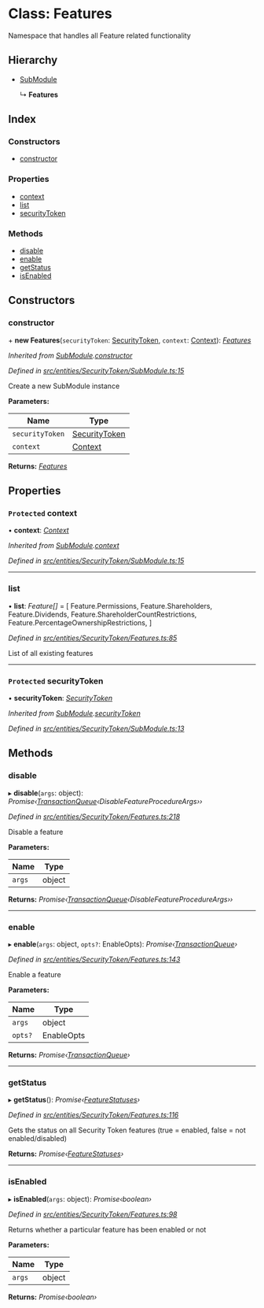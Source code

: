 # Class: Features

Namespace that handles all Feature related functionality

## Hierarchy

* [SubModule](entities.securitytoken.submodule.md)

  ↳ **Features**

## Index

### Constructors

* [constructor](entities.securitytoken.features.md#constructor)

### Properties

* [context](entities.securitytoken.features.md#protected-context)
* [list](entities.securitytoken.features.md#list)
* [securityToken](entities.securitytoken.features.md#protected-securitytoken)

### Methods

* [disable](entities.securitytoken.features.md#disable)
* [enable](entities.securitytoken.features.md#enable)
* [getStatus](entities.securitytoken.features.md#getstatus)
* [isEnabled](entities.securitytoken.features.md#isenabled)

## Constructors

###  constructor

\+ **new Features**(`securityToken`: [SecurityToken](entities.securitytoken.securitytoken.md), `context`: [Context](_context_.context.md)): *[Features](entities.securitytoken.features.md)*

*Inherited from [SubModule](entities.securitytoken.submodule.md).[constructor](entities.securitytoken.submodule.md#constructor)*

*Defined in [src/entities/SecurityToken/SubModule.ts:15](https://github.com/PolymathNetwork/polymath-sdk/blob/1abe1ae/src/entities/SecurityToken/SubModule.ts#L15)*

Create a new SubModule instance

**Parameters:**

Name | Type |
------ | ------ |
`securityToken` | [SecurityToken](entities.securitytoken.securitytoken.md) |
`context` | [Context](_context_.context.md) |

**Returns:** *[Features](entities.securitytoken.features.md)*

## Properties

### `Protected` context

• **context**: *[Context](_context_.context.md)*

*Inherited from [SubModule](entities.securitytoken.submodule.md).[context](entities.securitytoken.submodule.md#protected-context)*

*Defined in [src/entities/SecurityToken/SubModule.ts:15](https://github.com/PolymathNetwork/polymath-sdk/blob/1abe1ae/src/entities/SecurityToken/SubModule.ts#L15)*

___

###  list

• **list**: *Feature[]* =  [
    Feature.Permissions,
    Feature.Shareholders,
    Feature.Dividends,
    Feature.ShareholderCountRestrictions,
    Feature.PercentageOwnershipRestrictions,
  ]

*Defined in [src/entities/SecurityToken/Features.ts:85](https://github.com/PolymathNetwork/polymath-sdk/blob/1abe1ae/src/entities/SecurityToken/Features.ts#L85)*

List of all existing features

___

### `Protected` securityToken

• **securityToken**: *[SecurityToken](entities.securitytoken.securitytoken.md)*

*Inherited from [SubModule](entities.securitytoken.submodule.md).[securityToken](entities.securitytoken.submodule.md#protected-securitytoken)*

*Defined in [src/entities/SecurityToken/SubModule.ts:13](https://github.com/PolymathNetwork/polymath-sdk/blob/1abe1ae/src/entities/SecurityToken/SubModule.ts#L13)*

## Methods

###  disable

▸ **disable**(`args`: object): *Promise‹[TransactionQueue](entities.transactionqueue.md)‹DisableFeatureProcedureArgs››*

*Defined in [src/entities/SecurityToken/Features.ts:218](https://github.com/PolymathNetwork/polymath-sdk/blob/1abe1ae/src/entities/SecurityToken/Features.ts#L218)*

Disable a feature

**Parameters:**

Name | Type |
------ | ------ |
`args` | object |

**Returns:** *Promise‹[TransactionQueue](entities.transactionqueue.md)‹DisableFeatureProcedureArgs››*

___

###  enable

▸ **enable**(`args`: object, `opts?`: EnableOpts): *Promise‹[TransactionQueue](entities.transactionqueue.md)›*

*Defined in [src/entities/SecurityToken/Features.ts:143](https://github.com/PolymathNetwork/polymath-sdk/blob/1abe1ae/src/entities/SecurityToken/Features.ts#L143)*

Enable a feature

**Parameters:**

Name | Type |
------ | ------ |
`args` | object |
`opts?` | EnableOpts |

**Returns:** *Promise‹[TransactionQueue](entities.transactionqueue.md)›*

___

###  getStatus

▸ **getStatus**(): *Promise‹[FeatureStatuses](../interfaces/entities.securitytoken.featurestatuses.md)›*

*Defined in [src/entities/SecurityToken/Features.ts:116](https://github.com/PolymathNetwork/polymath-sdk/blob/1abe1ae/src/entities/SecurityToken/Features.ts#L116)*

Gets the status on all Security Token features (true = enabled, false = not enabled/disabled)

**Returns:** *Promise‹[FeatureStatuses](../interfaces/entities.securitytoken.featurestatuses.md)›*

___

###  isEnabled

▸ **isEnabled**(`args`: object): *Promise‹boolean›*

*Defined in [src/entities/SecurityToken/Features.ts:98](https://github.com/PolymathNetwork/polymath-sdk/blob/1abe1ae/src/entities/SecurityToken/Features.ts#L98)*

Returns whether a particular feature has been enabled or not

**Parameters:**

Name | Type |
------ | ------ |
`args` | object |

**Returns:** *Promise‹boolean›*
